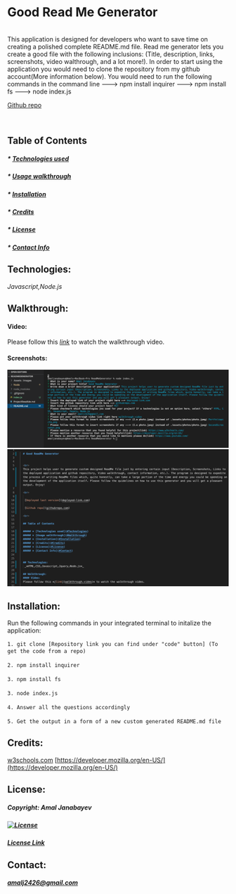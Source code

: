 
  # Good Read Me Generator 


  <br>
  This application is designed for developers who want to save time on creating a polished complete README.md file. Read me generator lets you create a good file with the following inclusions: (Title, description, links, screenshots, video walthrough, and a lot more!). In order to start using the application you would need to clone the repository from my github account(More information below). You would need to run the following commands in the command line ---> npm install inquirer ---> npm install fs ---> node index.js   

  <br>

   [Github repo](https://github.com/Amal31497/ReadMeGenerator)

  <br>

  ## Table of Contents 
 
  ##### * [Technologies used](#Technologies)
  ##### * [Usage walkthrough](#Walkthrough)
  ##### * [Installation](#Installation)
  ##### * [Credits](#Credits)
  ##### * [License](#License)
  ##### * [Contact Info](#Contact)


  ## Technologies:
   _*Javascript,Node.js*_

  ## Walkthrough:
  #### Video:
  Please follow this *[link](https://drive.google.com/drive/my-drive)* to watch the walkthrough video.

  #### Screenshots:
  ![Screenshot](./Assets/Images/screenshot1.png)
  ![Screenshot](./Assets/Images/screenshot2.png)

  ## Installation:
  Run the following commands in your integrated terminal to initalize the application:

    1. git clone [Repository link you can find under "code" button] (To get the code from a repo)

    2. npm install inquirer

    3. npm install fs

    3. node index.js

    4. Answer all the questions accordingly

    5. Get the output in a form of a new custom generated README.md file
  
  ## Credits:
  [w3schools.com](w3schools.com)
  [https://developer.mozilla.org/en-US/](https://developer.mozilla.org/en-US/)
  []()

  ## License: 

  ##### Copyright: Amal Janabayev

  ##### [![License](https://img.shields.io/badge/License-Apache%202.0-blue.svg)](https://opensource.org/licenses/Apache-2.0)

  ##### [License Link](http://www.apache.org/licenses/LICENSE-2.0)


  ## Contact: 

  ##### amalj2426@gmail.com
